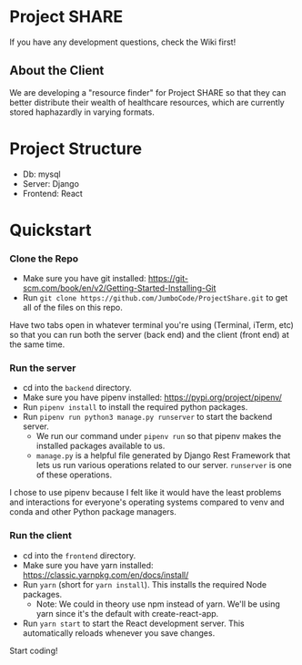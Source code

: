 # Project SHARE

If you have any development questions, check the Wiki first!

## About the Client

We are developing a "resource finder" for Project SHARE so that they can better distribute their wealth of healthcare resources, which are currently stored haphazardly in varying formats. 

# Project Structure

- Db: mysql 
- Server: Django
- Frontend: React

# Quickstart

### Clone the Repo

- Make sure you have git installed: https://git-scm.com/book/en/v2/Getting-Started-Installing-Git
- Run `git clone https://github.com/JumboCode/ProjectShare.git` to get all of the files on this repo. 

Have two tabs open in whatever terminal you're using (Terminal, iTerm, etc) so that
you can run both the server (back end) and the client (front end) at the same time. 

### Run the server

- cd into the `backend` directory.
- Make sure you have pipenv installed: https://pypi.org/project/pipenv/ 
- Run `pipenv install` to install the required python packages.
- Run `pipenv run python3 manage.py runserver` to start the backend server.
  - We run our command under `pipenv run` so that pipenv makes the installed packages
  available to us.
  - `manage.py` is a helpful file generated by Django Rest Framework that lets us 
  run various operations related to our server. `runserver` is one of these operations. 

I chose to use pipenv because I felt like it would have the least problems and interactions
for everyone's operating systems compared to venv and conda and other Python package managers.

### Run the client

- cd into the `frontend` directory.
- Make sure you have yarn installed: https://classic.yarnpkg.com/en/docs/install/
- Run `yarn` (short for `yarn install`). This installs the required Node packages. 
  - Note: We could in theory use npm instead of yarn. We'll be using yarn since it's the
  default with create-react-app.
- Run `yarn start` to start the React development server. This automatically reloads
  whenever you save changes.

Start coding!
